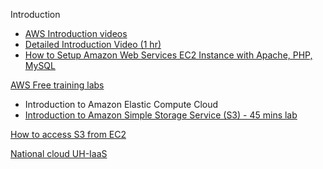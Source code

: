 Introduction
* [AWS Introduction videos](https://aws.amazon.com/getting-started/videos/)
* [Detailed Introduction Video (1 hr)](https://www.youtube.com/watch?v=jLVPqoV4YjU)
* [How to Setup Amazon Web Services EC2 Instance with Apache, PHP, MySQL](https://www.youtube.com/watch?v=wNr7YqjjzOY)
 
[AWS Free training labs](https://qwiklabs.com/?qlcampaign=aws10#section-4)
* Introduction to Amazon Elastic Compute Cloud 
* [Introduction to Amazon Simple Storage Service (S3) - 45 mins lab](https://qwiklabs.com/focuses/278?parent=catalog)

[How to access S3 from EC2](http://parthicloud.com/how-to-access-s3-bucket-from-application-on-amazon-ec2-without-access-credentials/)

[National cloud UH-IaaS](http://www.uh-iaas.no/)
